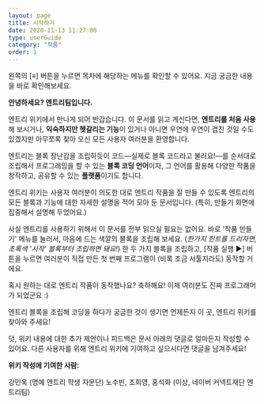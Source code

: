 ```yaml
---
layout: page
title: 시작하기
date: 2020-11-13 11:27:00
type: userGuide
category: "작품"
order: 1
---
```


왼쪽의 [≡] 버튼을 누르면 목차에 해당하는 메뉴를 확인할 수 있어요. 
지금 궁금한 내용을 바로 확인해보세요.



**안녕하세요? 엔트리팀입니다.**

엔트리 위키에서 만나게 되어 반갑습니다. 
이 문서를 읽고 계신다면, **엔트리를 처음 사용**해 보시거나, **익숙하지만 헷갈리는 기능**이 있거나
아니면 우연에 우연이 겹친 것일 수도 있겠지만
아무쪼록 찾아 오신 모든 사용자 여러분을 환영합니다.

엔트리는 블록 장난감을 조립하듯이 코드—실제로 블록 코드라고 불러요!—를 
순서대로 조립해서 프로그래밍을 할 수 있는 **블록 코딩 언어**이자,
그 언어를 활용해 다양한 작품을 창작하고, 공유할 수 있는 **플랫폼**이기도 합니다.

엔트리 위키는 사용자 여러분이 의도한 대로 엔트리 작품을 잘 만들 수 있도록
엔트리의 모든 블록과 기능에 대한 자세한 설명을 적어 모아 둔 문서입니다. 
(특히, 만들기 화면에 집중해서 설명해 두었어요.)



사실 엔트리를 사용하기 위해서 이 문서를 전부 읽으실 필요는 없어요.
바로 '작품 만들기' 메뉴를 눌러서, 마음에 드는 색깔의 블록을 조립해 보세요.
(_한가지 힌트를 드리자면, 초록색 '시작' 블록부터 조립하면 돼요!_)
한 두 가지 블록을 조립하고, [작품 실행 ►] 버튼을 누르면
여러분이 직접 만든 첫 번째 프로그램이 (비록 조금 서툴지라도) 동작할 거에요.

혹시 원하는 대로 엔트리 작품이 동작했나요? 
축하해요! 이제 여러분도 진짜 프로그래머가 되었군요 :)

엔트리 블록을 조립해 코딩을 하다가 궁금한 것이 생기면
언제든지 이 곳, 엔트리 위키를 찾아와 주세요!



덧, 위키 내용에 대한 추가 제안이나 피드백은
문서 아래의 댓글로 얼마든지 작성할 수 있어요.
다른 사용자를 위해 엔트리 위키에 기여하고 싶으시다면 댓글을 남겨주세요!



**위키 작성에 기여한 사람:**

강민욱 (명예 엔트리 학생 자문단)
노수빈, 조희영, 홍석화 (이상, 네이버 커넥트재단 엔트리팀)